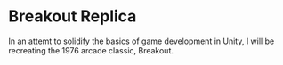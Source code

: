 # Breakout Replica

In an attemt to solidify the basics of game development
in Unity, I will be recreating the 1976 arcade classic, Breakout.